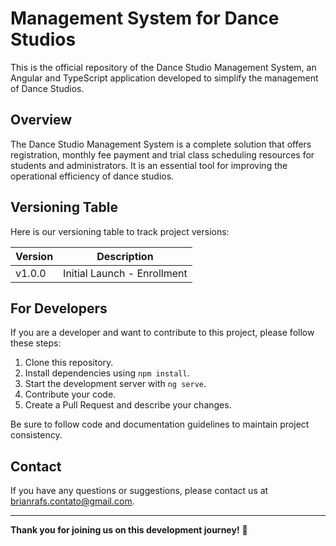 # Management System for Dance Studios

This is the official repository of the Dance Studio Management System, an Angular and TypeScript application developed to simplify the management of Dance Studios.

## Overview

The Dance Studio Management System is a complete solution that offers registration, monthly fee payment and trial class scheduling resources for students and administrators. It is an essential tool for improving the operational efficiency of dance studios.

## Versioning Table

Here is our versioning table to track project versions:

| Version | Description |
|-----------|-----------|
| v1.0.0 | Initial Launch - Enrollment |

## For Developers

If you are a developer and want to contribute to this project, please follow these steps:

1. Clone this repository.
2. Install dependencies using `npm install`.
3. Start the development server with `ng serve`.
4. Contribute your code.
5. Create a Pull Request and describe your changes.

Be sure to follow code and documentation guidelines to maintain project consistency.

## Contact

If you have any questions or suggestions, please contact us at [brianrafs.contato@gmail.com](mailto:brianrafs.contato@gmail.com).

---

**Thank you for joining us on this development journey!** 🚀
